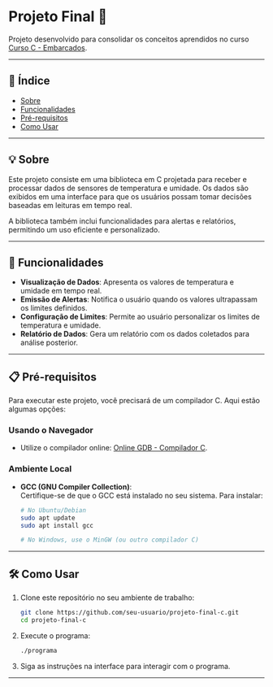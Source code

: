 # **Projeto Final** :memo:  

Projeto desenvolvido para consolidar os conceitos aprendidos no curso [Curso C - Embarcados](https://cursos.embarcados.com.br/cursos/linguagem-c/).  

---

## :rocket: **Índice**  

- [Sobre](#sobre)  
- [Funcionalidades](#funcionalidades)  
- [Pré-requisitos](#pré-requisitos)  
- [Como Usar](#como-usar)

---

## 💡 **Sobre**  

Este projeto consiste em uma biblioteca em C projetada para receber e processar dados de sensores de temperatura e umidade. Os dados são exibidos em uma interface para que os usuários possam tomar decisões baseadas em leituras em tempo real.  

A biblioteca também inclui funcionalidades para alertas e relatórios, permitindo um uso eficiente e personalizado.  

---

## 🚀 **Funcionalidades**  

- **Visualização de Dados**: Apresenta os valores de temperatura e umidade em tempo real.  
- **Emissão de Alertas**: Notifica o usuário quando os valores ultrapassam os limites definidos.  
- **Configuração de Limites**: Permite ao usuário personalizar os limites de temperatura e umidade.  
- **Relatório de Dados**: Gera um relatório com os dados coletados para análise posterior.  

---

## 📋 **Pré-requisitos**  

Para executar este projeto, você precisará de um compilador C. Aqui estão algumas opções:  

### **Usando o Navegador**  
- Utilize o compilador online: [Online GDB - Compilador C](https://www.onlinegdb.com/).  

### **Ambiente Local**  
- **GCC (GNU Compiler Collection)**:  
  Certifique-se de que o GCC está instalado no seu sistema. Para instalar:  
  ```bash
  # No Ubuntu/Debian
  sudo apt update
  sudo apt install gcc

  # No Windows, use o MinGW (ou outro compilador C)
---

## 🛠️ **Como Usar**  

1. Clone este repositório no seu ambiente de trabalho:  
   ```bash
   git clone https://github.com/seu-usuario/projeto-final-c.git
   cd projeto-final-c
   ```  

2. Execute o programa:  
   ```bash
   ./programa
   ```  

4. Siga as instruções na interface para interagir com o programa.  

---
